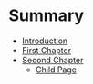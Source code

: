 # Summary

* [Introduction](README.md)
* [First Chapter](chapter1.md)
* [Second Chapter](second-chapter.md)
  * [Child Page](child-page.md)




